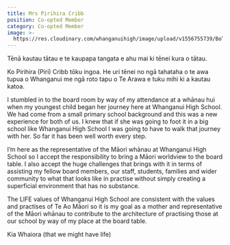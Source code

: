```yaml
---
title: Mrs Pirihira Cribb
position: Co-opted Member
category: Co-opted Member
image: >-
  https://res.cloudinary.com/whanganuihigh/image/upload/v1556755739/BoT/cribb.jpg
---
```

Tēnā kautau tātau e te kaupapa tangata e ahu mai ki tēnei kura o tātau.

Ko Pirihira (Piri) Cribb tōku ingoa.  He uri tēnei no ngā tahataha o te awa tupua o Whanganui me ngā roto tapu o Te Arawa e tuku mihi ki a kautau katoa.

I stumbled in to the board room by way of my attendance at a whānau hui when my youngest child began her journey here at Whanganui High School.  We had come from a small primary school background and this was a new experience for both of us.  I knew that if she was going to foot it in a big school like Whanganui High School I was going to have to walk that journey with her.  So far it has been well worth every step.

I’m here as the representative of the Māori whānau at Whanganui High School so I accept the responsibility to bring a Māori worldview to the board table.  I also accept the huge challenges that brings with it in terms of assisting my fellow board members, our staff, students, families and wider community to what that looks like in practise without simply creating a superficial environment that has no substance.

The LIFE values of Whanganui High School are consistent with the values and practises of Te Ao Māori so it is my goal as a mother and representative of the Māori whānau to contribute to the architecture of practising those at our school by way of my place at the board table.

Kia Whaiora (that we might have life)

